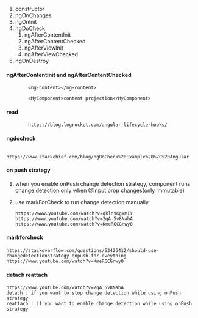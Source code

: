 1.  constructor
2.  ngOnChanges
3.  ngOnInit
4.  ngDoCheck
    1.  ngAfterContentInit
    2.  ngAfterContentChecked
    3.  ngAfterViewInit
    4.  ngAfterViewChecked
5.  ngOnDestroy



#### ngAfterContentInit and ngAfterContentChecked

                
            <ng-content></ng-content>
            
            <MyComponent>content projection</MyComponent>

#### read 

            https://blog.logrocket.com/angular-lifecycle-hooks/

#### ngdocheck

            https://www.stackchief.com/blog/ngDoCheck%20Example%20%7C%20Angular

#### on push strategy

1. when you enable onPush change detection strategy, component runs change detection only when @Input prop changes(only immutable)
2. use markForCheck to run change detection manually


       https://www.youtube.com/watch?v=qklnVKgxMIY
       https://www.youtube.com/watch?v=2qA_5v8NahA
       https://www.youtube.com/watch?v=KmeRGCGnwy0


#### markforcheck

    https://stackoverflow.com/questions/53426412/should-use-changedetectionstrategy-onpush-for-eveything
    https://www.youtube.com/watch?v=KmeRGCGnwy0

#### detach reattach

    https://www.youtube.com/watch?v=2qA_5v8NahA
    detach : if you want to stop change detection while using onPush strategy
    reattach : if you want to enable change detection while using onPush strategy
